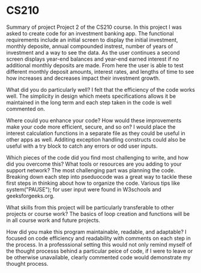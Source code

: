 # CS210

Summary of project
Project 2 of the CS210 course. In this project I was asked to create code for an investment banking app. The functional requirements include an initial screen to display the initial investment, monthly deposite, annual compounded instrest, number of years of investment and a way to see the data. As the user continues a second screen displays year-end balances and year-end earned interest if no additional monthly deposits are made. From here the user is able to test different monthly deposit amounts, interest rates, and lengths of time to see how increases and decreases impact their investment growth.

What did you do particularly well?
I felt that the efficiency of the code works well. The simplicity in design which meets specifications allows it be maintained in the long term and each step taken in the code is well commented on.

Where could you enhance your code? How would these improvements make your code more efficient, secure, and so on?
I would place the interest calculation functions in a separate file as they could be useful in other apps as well. Additing exception handling constructs could also be useful with a try block to catch any errors or odd user inputs.

Which pieces of the code did you find most challenging to write, and how did you overcome this? What tools or resources are you adding to your support network?
The most challenging part was planning the code. Breaking down each step into pseduocode was a great way to tackle these first steps in thinking about how to organize the code. Various tips like system("PAUSE"); for user input were found in W3schools and geeksforgeeks.org.

What skills from this project will be particularly transferable to other projects or course work?
The basics of loop creation and functions will be in all course work and future projects.


How did you make this program maintainable, readable, and adaptable?
I focused on code efficiency and readability with comments on each step in the process. In a professsional setting this would not only remind myself of the thought processs behind a particular peice of code, if I were to leave or be otherwise unavailable, clearly commented code would demonstrate my thought process.
